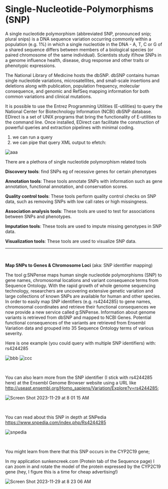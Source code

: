 # Single-Nucleotide-Polymorphisms (SNP)

A single nucleotide polymorphism (abbreviated SNP, pronounced snip; plural snips) is a DNA sequence variation occurring commonly within a population (e.g. 1%) in which a single nucleotide in the DNA - A, T, C or G of a shared sequence differs between members of a biological species (or paired chromosome of the same individual).  Scientists study if/how SNPs in a genome influence health, disease, drug response and other traits or phenotypic expressions.


The National Library of Medicine hosts the dbSNP.  dbSNP contains human single nucleotide variations, microsatellites, and small-scale insertions and deletions along with publication, population frequency, molecular consequence, and genomic and RefSeq mapping information for both common variations and clinical mutations.

It is possible to use the Entrez Programming Utilities (E-utilities) to query the National Center for Biotechnology Information (NCBI) dbSNP database.  EDirect is a set of UNIX programs that bring the functionality of E-utilities to the command line. Once installed, EDirect can facilitate the construction of powerful queries and extraction pipelines with minimal coding.
   1) we can run a query
   2) we can pipe that query XML output to efetch:

![aaa](https://github.com/programweb/Single-Nucleotide-Polymorphisms-SNP-/assets/12736699/3c37a69b-9583-480b-856a-18d98fbe8b22)

There are a plethora of single nucleotide polymorphism related tools 
&nbsp;

**Discovery tools**: find SNPs eg of recessive genes for certain phenotypes
&nbsp;

**Annotation tools**: These tools annotate SNPs with information such as gene annotation, functional annotation, and conservation scores.
&nbsp;

**Quality control tools**: These tools perform quality control checks on SNP data, such as removing SNPs with low call rates or high missingness.
&nbsp;

**Association analysis tools**: These tools are used to test for associations between SNPs and phenotypes. 
&nbsp;

**Imputation tools**: These tools are used to impute missing genotypes in SNP data.
&nbsp;

**Visualization tools**: These tools are used to visualize SNP data.
&nbsp;

-----------------------------------------------------------
&nbsp;

**Map SNPs to Genes & Chromosome Loci**
(aka: SNP identifier mapping)
&nbsp;

The tool g:SNPense maps human single nucleotide polymorphisms (SNP) to gene names, chromosomal locations and variant consequence terms from Sequence Ontology.
With the rapid growth of whole genome sequencing technology, researchers are uncovering extensive genetic variation and large collections of known SNPs are available for human and other species. In order to easily map SNP identifiers (e.g. rs4244285) to gene names, chromosomal coordinates and retrieve their functional consequences we now provide a new service called g:SNPense. Information about genome variants is retrieved from dbSNP and mapped to NCBI Genes. Potential functional consequences of the variants are retrieved from Ensembl Variation data and grouped into 35 Sequence Ontology terms of various severity.
&nbsp;

Here is one example (you could query with multiple SNP identifiers) with: rs4244285

![bbb](https://github.com/programweb/Single-Nucleotide-Polymorphisms-SNP-/assets/12736699/fd4bc6a6-f8bb-496b-b375-4ee991eb0828)
![ccc](https://github.com/programweb/Single-Nucleotide-Polymorphisms-SNP-/assets/12736699/a3f63559-bceb-4bb2-8414-d694dadb85bc)
&nbsp;

&nbsp;

You can also learn more from the SNP identifier (I stick with rs4244285 here) at the Ensembl Genome Browser website
using a URL like http://useast.ensembl.org/Homo_sapiens/Variation/Explore?v=rs4244285;
&nbsp;

![Screen Shot 2023-11-29 at 8 01 15 AM](https://github.com/programweb/Single-Nucleotide-Polymorphisms-SNP-/assets/12736699/6c0a327c-fbd4-4cc2-bb48-b7a9521aef06)
&nbsp;

&nbsp;

You can read about this SNP in depth at SNPedia 
https://www.snpedia.com/index.php/Rs4244285
&nbsp;

![snpedia](https://github.com/programweb/Single-Nucleotide-Polymorphisms-SNP-/assets/12736699/3cc1cb54-1b5d-4ca6-a285-288aa403bf5e)
&nbsp;

&nbsp;

You might learn from there that this SNP occurs in the CYP2C19 gene;
&nbsp;

In my application sunkencreek.com (Protein tab of the Sequence page) I can zoom in and rotate the model of the protein expressed by the CYP2C19 gene (hey, I figure this is a time for cheap advertising!)
&nbsp;

![Screen Shot 2023-11-29 at 8 23 06 AM](https://github.com/programweb/Single-Nucleotide-Polymorphisms-SNP-/assets/12736699/90f0f252-9b5b-4ebd-b12f-6805c9ad7e23)
